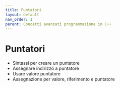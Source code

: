 ```yaml
---
title: Puntatori
layout: default
nav_order: 1
parent: Concetti avanzati programmazione in C++
---
```

# Puntatori

- Sintassi per creare un puntatore  
- Assegnare indirizzo a puntatore  
- Usare valore puntatore  
- Assegnazione per valore, riferimento e puntatore